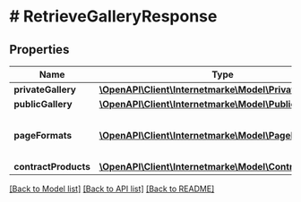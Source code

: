 # # RetrieveGalleryResponse

## Properties

Name | Type | Description | Notes
------------ | ------------- | ------------- | -------------
**privateGallery** | [**\OpenAPI\Client\Internetmarke\Model\PrivateGallery**](PrivateGallery.md) |  | [optional]
**publicGallery** | [**\OpenAPI\Client\Internetmarke\Model\PublicGallery**](PublicGallery.md) |  | [optional]
**pageFormats** | [**\OpenAPI\Client\Internetmarke\Model\PageFormat[]**](PageFormat.md) | The container of page formats. | [optional]
**contractProducts** | [**\OpenAPI\Client\Internetmarke\Model\ContractProducts**](ContractProducts.md) |  | [optional]

[[Back to Model list]](../../README.md#models) [[Back to API list]](../../README.md#endpoints) [[Back to README]](../../README.md)
